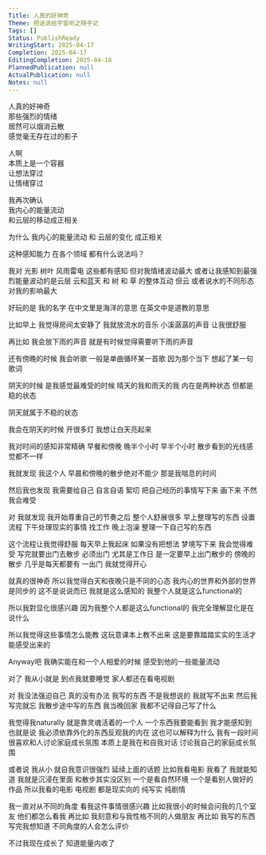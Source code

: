 ```yaml
---    
Title: 人真的好神奇    
Theme: 把话说给宇宙听之随手记    
Tags: []    
Status: PublishReady    
WritingStart: 2025-04-17    
Completion: 2025-04-17    
EditingCompletion: 2025-04-18    
PlannedPublication: null    
ActualPublication: null    
Notes: null    
---    
```

    
人真的好神奇    
那些强烈的情绪    
居然可以烟消云散    
感觉毫无存在过的影子    
    
人啊     
本质上是一个容器    
让想法穿过    
让情绪穿过    
    
我再次确认    
我内心的能量流动    
和云层的移动成正相关    
    
    
为什么 我内心的能量流动 和 云层的变化 成正相关    
    
这种感知能力 在各个领域 都有什么说法吗？    
    
我对 光影 树叶 风雨雷电 这些都有感知 但对我情绪波动最大 或者让我感知到最强烈能量波动的是云层 云和蓝天 和 树 和 草 的整体互动 但云 或者说水的不同形态 对我的影响最大    
    
好玩的是 我的名字 在中文里是海洋的意思 在英文中是道教的意思    
    
比如早上 我觉得房间太安静了 我就放流水的音乐 小溪潺潺的声音 让我很舒服    
    
再比如 我会放下雨的声音 就是有时候觉得需要听下雨的声音    
    
还有傍晚的时候 我会听歌 一般是单曲循环某一首歌 因为那个当下 想起了某一句歌词    
    
阴天的时候 是我感觉最难受的时候 晴天的我和雨天的我 内在是两种状态 但都是稳的状态    
    
阴天就属于不稳的状态    
    
我会在阴天的时候 开很多灯 我想让白天亮起来    
    
我对时间的感知非常精确 早餐和傍晚 晚半个小时 早半个小时 散步看到的光线感觉都不一样    
    
我就发现 我这个人 早晨和傍晚的散步绝对不能少 那是我喘息的时间    
    
然后我也发现 我需要给自己 自言自语 絮叨 把自己经历的事情写下来 画下来 不然我会难受    
    
对 我就发现 我开始尊重自己的节奏之后 整个人舒展很多 早上整理写的东西 设置流程 下午处理现实的事情 找工作 晚上泡澡 整理一下自己写的东西    
    
这个流程让我觉得舒服 每天早上我起床 如果没有把想法 梦境写下来 我会觉得难受 写完就要出门去散步 必须出门 尤其是工作日 是一定要早上出门散步的 傍晚的散步 几乎是每天都要有 一出门 我就觉得开心    
    
就真的很神奇 所以我觉得白天和夜晚只是不同的心态 我内心的世界和外部的世界是同步的 这不是说说而已 我就是这么感知的 我整个人就是这么functional的    
    
所以我對显化很感兴趣 因为我整个人都是这么functional的 我完全理解显化是在说什么    
    
所以我觉得这些事情怎么能教 这玩意课本上教不出来 这是要靠踏踏实实的生活才能感受出来的    
    
Anyway吧 我确实能在和一个人相爱的时候 感受到他的一些能量流动    
    
对了 我从小就是 到点我就要睡觉 家人都还在看电视剧    
    
对 我没法强迫自己 真的没有办法 我写的东西 不是我想说的 我就写不出来 然后我写完就忘 我散步途中写的东西 我当晚回家 我都不记得自己写了什么    
    
我觉得我naturally 就是靠灵魂活着的一个人 一个东西我要能看到 我才能感知到 也就是说 我必须依靠外化的东西反观我的内在 这也可以解释为什么 我有一段时间很喜欢和人讨论家庭成长氛围 本质上是我在和自我对话 讨论我自己的家庭成长氛围    
    
或者说 我从小 就自我意识很强烈 延续上面的话题 比如我看电影 我看了 我就能知道 我就是沉浸在里面 和散步其实没区别 一个是看自然环境 一个是看别人做好的作品 所以我看的电影 电视剧 都是现实向的 纯写实 纯剧情    
    
我一直对从不同的角度 看我这件事情很感兴趣 比如我很小的时候会问我的几个室友 他们都怎么看我 再比如 我刻意和与我性格不同的人做朋友 再比如 我写的东西 写完我想知道 不同角度的人会怎么评价    
    
不过我现在成长了 知道能量内收了    
    
    
    